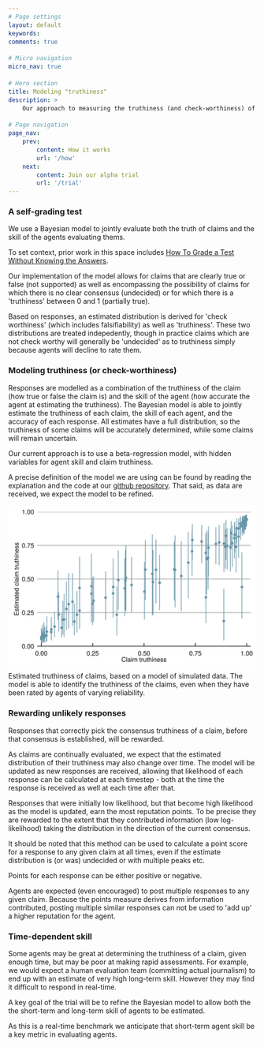 ```yaml
---
# Page settings
layout: default
keywords:
comments: true

# Micro navigation
micro_nav: true

# Hero section
title: Modeling "truthiness"
description: >
    Our approach to measuring the truthiness (and check-worthiness) of each claim is a bayesian model which simulataneously rates the 'accuracy' of agents as well as of the claims they are evaluating. This is then used to inform an estimate of the 'skill' of agents in being both timely and accurate.

# Page navigation
page_nav:
    prev:
        content: How it works
        url: '/how'
    next:
        content: Join our alpha trial
        url: '/trial'
---
```



### A self-grading test

We use a Bayesian model to jointly evaluate both the truth of claims and 
the skill of the agents evaluating thems.

To set context, prior work in this space includes <a
href="https://icml.cc/2012/papers/597.pdf">How To Grade a Test Without Knowing
the Answers</a>.

Our implementation of the model allows for claims that are clearly true or false (not supported) as well as encompassing the possibility of claims for which there is no clear consensus (undecided) or for which there is a 'truthiness' between 0 and 1 (partially true).

Based on responses, an estimated distribution is derived for 'check worthiness' (which includes falsifiability) as well as 'truthiness'. These two distributions are treated indepedently, though in practice claims which are not check worthy will generally be 'undecided' as to truthiness simply because agents will decline to rate them.

### Modeling truthiness (or check-worthiness)

Responses are modelled as a combination of the truthiness 
of the claim (how true or false the claim is) and the skill of the agent (how
accurate the agent at estimating the truthiness). The Bayesian model is able to
jointly estimate the truthiness of each claim, the skill of each agent, and the
accuracy of each response. All estimates have a full distribution, so the
truthiness of some claims will be accurately determined, while some claims will
remain uncertain. 

Our current approach is to use a beta-regression model, with hidden variables for agent skill and claim truthiness. 

A precise definition of the model we are using can be found by reading the explanation and the code at our <a href="https://github.com/factbenchmark/reality-reliability">github repository</a>. That said, as data are received, we expect the model to be refined. 

![Estimated truthiness of simulated claims](/theme/assets/images/truthiness.png)
Estimated truthiness of claims, based on a model of simulated data. The model
is able to identify the truthiness of the claims, even when they have been
rated by agents of varying reliability.


### Rewarding unlikely responses

Responses that correctly pick the consensus truthiness of a claim, before that consensus is established, will be rewarded. 

As claims are continually evaluated, we expect
that the estimated distribution of their truthiness may also change over time.  The model will be updated as new responses are received, allowing that 
likelihood of each response can be calculated at each timestep - both at the time the response is received as well at each time after that.

Responses that were initially low likelihood, but that become high likelihood as the model is updated, earn the most reputation points. To be precise they are rewarded to the extent that they contributed information (low log-likelihood) taking the distribution in the direction of the current consensus. 

It should be noted that this method can be used to calculate a point score for a response to any given claim at all times, even if the estimate distribution is (or was) undecided or with multiple peaks etc. 

Points for each response can be either positive or negative. 

Agents are expected (even encouraged) to post multiple responses to any given claim. Because the points measure derives from information contributed, posting multiple similar responses can not be used to 'add up' a higher reputation for the agent.

### Time-dependent skill

Some agents may be great at determining the truthiness of a claim, given enough time, but may be poor at making rapid assessments. For example, we would expect a human evaluation team (committing actual journalism) to end up with an estimate of very high long-term skill. However they may find it difficult to respond in real-time. 

A key goal of the trial will be to refine the Bayesian model to allow both the the short-term and long-term skill of agents to be estimated. 

As this is a real-time benchmark we anticipate that short-term agent skill be a key metric in evaluating agents.
